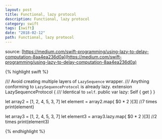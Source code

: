 ```yaml
---
layout: post
title: Functional, lazy protocol
description: Functional, lazy protocol
category: swift
tags: [swift]
date: "2018-02-12"
path: Functional, lazy protocol
---
```


source: [https://medium.com/swift-programming/using-lazy-to-delay-computation-8aa4ea236d0a](https://medium.com/swift-programming/using-lazy-to-delay-computation-8aa4ea236d0a)

{% highlight swift %}

/// Avoid creating multiple layers of `LazySequence` wrapper.
/// Anything conforming to `LazySequenceProtocol` is already lazy.
extension LazySequenceProtocol {
    /// Identical to `self`.
    public var lazy: Self { get }
}


let array2 = [1, 2, 4, 5, 3, 7]
let element = array2.map{ $0 * 2 }[3] //7 times
print(element)


let array3 = [1, 2, 4, 5, 3, 7]
let element3 = array3.lazy.map{ $0 * 2 }[3] //2 times
print(element3)

{% endhighlight %}
